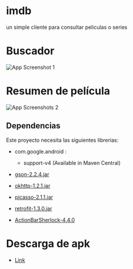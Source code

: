 imdb
====

un simple cliente para consultar peliculas o series

Buscador
====

![App Screenshot 1][1]

Resumen de película
====
![App Screenshots 2][2]

## Dependencias

Este proyecto necesita las siguientes librerias:


- com.google.android :
    - support-v4 (Available in Maven Central)

- [gson-2.2.4.jar][3]
- [okhttp-1.2.1.jar][4]
- [picasso-2.1.1.jar][5]
- [retrofit-1.3.0.jar][6]
- [ActionBarSherlock-4.4.0][7]


Descarga de apk
====
- [Link][8]

  [1]: https://raw.github.com/felipeska/imdb/master/extra/device-2013-12-02-034923_framed.png
  [2]: https://raw.github.com/felipeska/imdb/master/extra/device-2013-12-02-034938_framed.png
  [3]: https://code.google.com/p/google-gson/
  [4]: http://square.github.io/okhttp/
  [5]: http://square.github.io/picasso/
  [6]: http://square.github.io/retrofit/
  [7]: http://actionbarsherlock.com/
  [8]: https://github.com/felipeska/imdb/raw/master/extra/imdb.apk